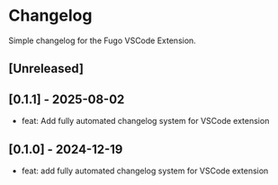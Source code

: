 # Changelog

Simple changelog for the Fugo VSCode Extension.

## [Unreleased]

## [0.1.1] - 2025-08-02

- feat: Add fully automated changelog system for VSCode extension


## [0.1.0] - 2024-12-19

- feat: add fully automated changelog system for VSCode extension

